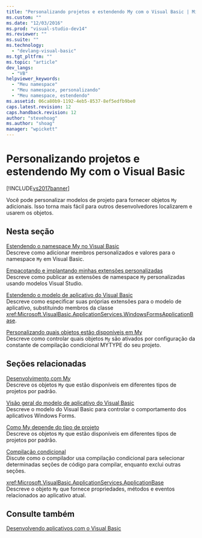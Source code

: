 ```yaml
---
title: "Personalizando projetos e estendendo My com o Visual Basic | Microsoft Docs"
ms.custom: ""
ms.date: "12/03/2016"
ms.prod: "visual-studio-dev14"
ms.reviewer: ""
ms.suite: ""
ms.technology: 
  - "devlang-visual-basic"
ms.tgt_pltfrm: ""
ms.topic: "article"
dev_langs: 
  - "VB"
helpviewer_keywords: 
  - "Meu namespace"
  - "Meu namespace, personalizando"
  - "Meu namespace, estendendo"
ms.assetid: 06ca80b9-1192-4eb5-8537-8ef5edfb9be0
caps.latest.revision: 12
caps.handback.revision: 12
author: "stevehoag"
ms.author: "shoag"
manager: "wpickett"
---
```

# Personalizando projetos e estendendo My com o Visual Basic
[!INCLUDE[vs2017banner](../../../csharp/includes/vs2017banner.md)]

Você pode personalizar modelos de projeto para fornecer objetos `My` adicionais.  Isso torna mais fácil para outros desenvolvedores localizarem e usarem os objetos.  
  
## Nesta seção  
 [Estendendo o namespace My no Visual Basic](../../../visual-basic/developing-apps/customizing-extending-my/extending-the-my-namespace.md)  
 Descreve como adicionar membros personalizados e valores para o namespace `My` em Visual Basic.  
  
 [Empacotando e implantando minhas extensões personalizadas](../../../visual-basic/developing-apps/customizing-extending-my/packaging-and-deploying-custom-my-extensions.md)  
 Descreve como publicar as extensões de namespace `My` personalizadas usando modelos Visual Studio.  
  
 [Estendendo o modelo de aplicativo do Visual Basic](../../../visual-basic/developing-apps/customizing-extending-my/extending-the-visual-basic-application-model.md)  
 Descreve como especificar suas próprias extensões para o modelo de aplicativo, substituindo membros da classe <xref:Microsoft.VisualBasic.ApplicationServices.WindowsFormsApplicationBase>.  
  
 [Personalizando quais objetos estão disponíveis em My](../../../visual-basic/developing-apps/customizing-extending-my/customizing-which-objects-are-available-in-my.md)  
 Descreve como controlar quais objetos `My` são ativados por configuração da constante de compilação condicional MYTYPE do seu projeto.  
  
## Seções relacionadas  
 [Desenvolvimento com My](../../../visual-basic/reference/command-line-compiler/index.md)  
 Descreve os objetos `My` que estão disponíveis em diferentes tipos de projetos por padrão.  
  
 [Visão geral do modelo de aplicativo do Visual Basic](../../../visual-basic/developing-apps/development-with-my/overview-of-the-visual-basic-application-model.md)  
 Descreve o modelo do Visual Basic para controlar o comportamento dos aplicativos Windows Forms.  
  
 [Como My depende do tipo de projeto](../../../visual-basic/developing-apps/development-with-my/how-my-depends-on-project-type.md)  
 Descreve os objetos `My` que estão disponíveis em diferentes tipos de projetos por padrão.  
  
 [Compilação condicional](../../../visual-basic/programming-guide/program-structure/conditional-compilation.md)  
 Discute como o compilador usa compilação condicional para selecionar determinadas seções de código para compilar, enquanto exclui outras seções.  
  
 <xref:Microsoft.VisualBasic.ApplicationServices.ApplicationBase>  
 Descreve o objeto `My` que fornece propriedades, métodos e eventos relacionados ao aplicativo atual.  
  
## Consulte também  
 [Desenvolvendo aplicativos com o Visual Basic](../../../visual-basic/developing-apps/index.md)
